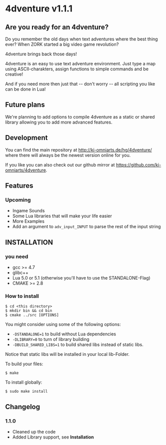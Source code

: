 # 4dventure v1.1.1 #

## Are you ready for an 4dventure? ##

Do you remember the old days when text adventures where the best thing ever?
When ZORK started a big video game revolution?

4dventure brings back those days!

4dventure is an easy to use text adventure environment.
Just type a map using ASCII-charakters,
assign functions to simple commands
and be creative!

And if you need more then just that -- don't worry --
all scripting you like can be done in Lua!

## Future plans ##

We're planning to add options to compile 4dventure
as a static or shared library
allowing you to add more advanced features.

## Development ##

You can find the main repository at
http://ki-omniarts.de/hg/4dventure/
where there will always be the newest version online for you.

If you like you can also check out our github mirror at
https://github.com/ki-omniarts/4dventure.

## Features ##

### Upcoming ###

 * Ingame Sounds
 * Some Lua libraries that will make your life easier
 * More Examples
 * Add an argument to `adv_input_INPUT` to parse the rest of the input string

## INSTALLATION ##

### you need ###

 * gcc >= 4.7
 * glibc++
 * Lua 5.0 or 5.1 (otherwise you'll have to use the STANDALONE-Flag)
 * CMAKE >= 2.8

### How to install ###

    $ cd <this directory>
    $ mkdir bin && cd bin
    $ cmake ../src [OPTIONS]

You might consider using some of the following options:

* `-DSTANDALONE=1` to build without Lua dependencies
* `-DLIBRARY=0` to turn of library building
* `-DBUILD_SHARED_LIBS=1` to build shared libs instead of static libs.

Notice that static libs will be installed in your local lib-Folder.

To build your files:

    $ make

To install globally:

    $ sudo make install

## Changelog ##

### 1.1.0 ###

* Cleaned up the code
* Added Library support, see __Installation__
